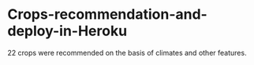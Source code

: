 # Crops-recommendation-and-deploy-in-Heroku
22 crops were recommended on the basis of climates and other features.
